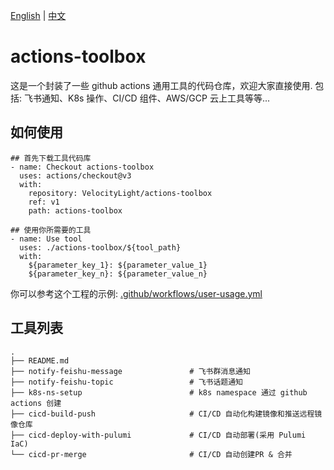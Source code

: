 [English](README.md) | [中文](README_zh.md)

# actions-toolbox
这是一个封装了一些 github actions 通用工具的代码仓库，欢迎大家直接使用.
包括: 飞书通知、K8s 操作、CI/CD 组件、AWS/GCP 云上工具等等...

## 如何使用
```
## 首先下载工具代码库
- name: Checkout actions-toolbox
  uses: actions/checkout@v3
  with:
    repository: VelocityLight/actions-toolbox
    ref: v1
    path: actions-toolbox

## 使用你所需要的工具
- name: Use tool
  uses: ./actions-toolbox/${tool_path}
  with:
    ${parameter_key_1}: ${parameter_value_1}
    ${parameter_key_n}: ${parameter_value_n}
```
你可以参考这个工程的示例: [.github/workflows/user-usage.yml](https://github.com/VelocityLight/actions-toolbox/blob/main/.github/workflows/user-usage.yml)

## 工具列表
```
.
├── README.md
├── notify-feishu-message               # 飞书群消息通知
├── notify-feishu-topic                 # 飞书话题通知
├── k8s-ns-setup                        # k8s namespace 通过 github actions 创建
├── cicd-build-push                     # CI/CD 自动化构建镜像和推送远程镜像仓库
├── cicd-deploy-with-pulumi             # CI/CD 自动部署(采用 Pulumi IaC)
└── cicd-pr-merge                       # CI/CD 自动创建PR & 合并
```
